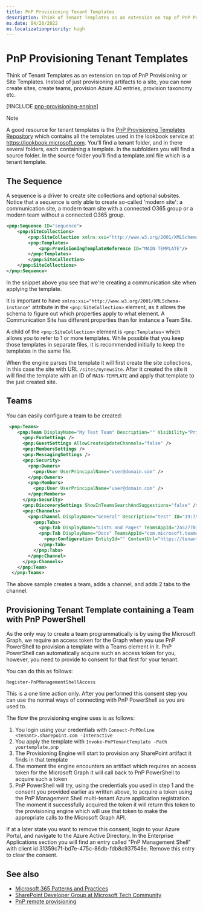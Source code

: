 ```yaml
---
title: PnP Provisioning Tenant Templates
description: Think of Tenant Templates as an extension on top of PnP Provisioning or Site Templates. Instead of just provisioning artifacts to a site, you can now create sites, create teams, provision Azure AD entries, provision taxonomy etc.
ms.date: 04/28/2022
ms.localizationpriority: high
---
```


# PnP Provisioning Tenant Templates

Think of Tenant Templates as an extension on top of PnP Provisioning or Site Templates. Instead of just provisioning artifacts to a site, you can now create sites, create teams, provision Azure AD entries, provision taxonomy etc.

[!INCLUDE [pnp-provisioning-engine](../../includes/snippets/open-source/pnp-provisioning-engine.md)]

> [!NOTE] 
> A good resource for tenant templates is the [PnP Provisioning Templates Repository](https://github.com/sharepoint/sp-dev-provisioning-templates) which contains all the templates used in the lookbook service at https://lookbook.microsoft.com. You'll find a tenant folder, and in there several folders, each containing a template. In the subfolders you will find a source folder. In the source folder you'll find a template.xml file which is a tenant template.

## The Sequence

A sequence is a driver to create site collections and optional subsites. Notice that a sequence is only able to create so-called 'modern site': a communication site, a modern team site with a connected O365 group or a modern team without a connected O365 group.

```xml
<pnp:Sequence ID="sequence">
    <pnp:SiteCollections>
        <pnp:SiteCollection xmlns:xsi="http://www.w3.org/2001/XMLSchema-instance" xsi:type="pnp:CommunicationSite" ProvisioningId="MAIN" SiteDesign="Topic" Title="My New Site" Description="" Url="/sites/mynewsite" IsHubSite="false" Owner="user@domain.com">
        <pnp:Templates>
            <pnp:ProvisioningTemplateReference ID="MAIN-TEMPLATE"/>
        </pnp:Templates>
        </pnp:SiteCollection>
    </pnp:SiteCollections>
</pnp:Sequence>
```

In the snippet above you see that we're creating a communication site when applying the template. 

It is important to have ```xmlns:xsi="http://www.w3.org/2001/XMLSchema-instance"``` attribute in the ```<pnp:SiteCollection>``` element, as it allows the schema to figure out which properties apply to what element. A Communication Site has different properties than for instance a Team Site.

A child of the ```<pnp:SiteCollection>``` element is ```<pnp:Templates>``` which allows you to refer to 1 or more templates. While possible that you keep those templates in separate files, it is recommended initially to keep the templates in the same file.

When the engine parses the template it will first create the site collections, in this case the site with URL ```/sites/mynewsite```. After it created the site it will find the template with an ID of ```MAIN-TEMPLATE``` and apply that template to the just created site.

## Teams

You can easily configure a team to be created:

```xml
 <pnp:Teams>
    <pnp:Team DisplayName="My Test Team" Description="" Visibility="Private" Photo="TeamData/TEAM_ef3020c6-1953-4367-b7c5-a6da8e24d049/photo_ef3020c6-1953-4367-b7c5-a6da8e24d049_432X432.jpg" Specialization="None">
      <pnp:FunSettings />
      <pnp:GuestSettings AllowCreateUpdateChannels="false" />
      <pnp:MembersSettings />
      <pnp:MessagingSettings />
      <pnp:Security>
        <pnp:Owners>
          <pnp:User UserPrincipalName="user@domain.com" />
        </pnp:Owners>
        <pnp:Members>
          <pnp:User UserPrincipalName="user@domain.com" />
        </pnp:Members>
      </pnp:Security>
      <pnp:DiscoverySettings ShowInTeamsSearchAndSuggestions="false" />
      <pnp:Channels>
        <pnp:Channel DisplayName="General" Description="test" ID="19:796d063baf3fad3ffa2231aeaf092c8fb9b44e@thread.skype">
          <pnp:Tabs>
            <pnp:Tab DisplayName="Lists and Pages" TeamsAppId="2a527703-1f6f-4559-a332-d8a7d288cd88"/>
            <pnp:Tab DisplayName="Docs" TeamsAppId="com.microsoft.teamspace.tab.files.sharepoint">
              <pnp:Configuration EntityId="" ContentUrl="https://tenant.sharepoint.com/sites/mynewsite/Shared%20Documents" RemoveUrl="" WebsiteUrl="" />
            </pnp:Tab>
          </pnp:Tabs>
        </pnp:Channel>
      </pnp:Channels>
    </pnp:Team>
  </pnp:Teams>
  ```

  The above sample creates a team, adds a channel, and adds 2 tabs to the channel.

## Provisioning Tenant Template containing a Team with PnP PowerShell

As the only way to create a team programmatically is by using the Microsoft Graph, we require an access token for the Graph when you use PnP PowerShell to provision a template with a Teams element in it. PnP PowerShell can automatically acquire such an access token for you, however, you need to provide to consent for that first for your tenant.

You can do this as follows:

```
Register-PnPManagementShellAccess
```

This is a one time action only. After you performed this consent step you can use the normal ways of connecting with PnP PowerShell as you are used to. 

The flow the provisioning engine uses is as follows:

1. You login using your credentials with `Connect-PnPOnline <tenant>.sharepoint.com -Interactive`
2. You apply the template with `Invoke-PnPTenantTemplate -Path yourtemplate.pnp`
3. The Provisioning Engine will start to provision any SharePoint artifact it finds in that template
4. The moment the engine encounters an artifact which requires an access token for the Microsoft Graph it will call back to PnP PowerShell to acquire such a token
5. PnP PowerShell will try, using the credentials you used in step 1 and the consent you provided earlier as written above, to acquire a token using the PnP Management Shell multi-tenant Azure application registration. The moment it successfully acquired the token it will return this token to the provisioning engine which will use that token to make the appropriate calls to the Microsoft Graph API.

If at a later state you want to remove this consent, login to your Azure Portal, and navigate to the Azure Active Directory. In the Enterprise Applications section you will find an entry called "PnP Management Shell" with client id 31359c7f-bd7e-475c-86db-fdb8c937548e. Remove this entry to clear the consent.

## See also

- [Microsoft 365 Patterns and Practices](https://pnp.github.io/)
- [SharePoint Developer Group at Microsoft Tech Community](https://techcommunity.microsoft.com/t5/SharePoint-Developer/bd-p/SharePointDev) 
- [PnP remote provisioning](pnp-remote-provisioning.md)